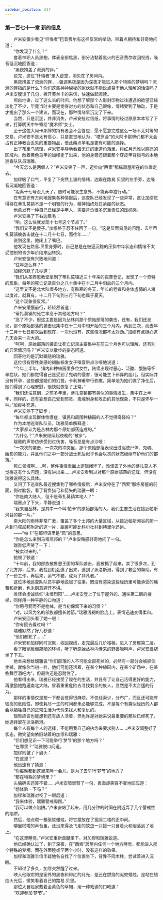 ```yaml
---
sidebar_position: 617
---
```

### 第一百七十一章 新的信息  


　　卢米安很少看见“忏悔者”巴音费尔有这样反常的举动，带着点期待和好奇地问道：  
　　“你发现了什么？”  
　　套着神职人员黑袍，体表全部焦黑，部分沾黏着黑火的巴音费尔收回视线，嗓音低沉地回答道：  
　　“黑夜掩盖了流淌的罪。”  
　　说完，这位“忏悔者”走入虚空，消失在了房间内。  
　　黑夜掩盖了流淌的罪……强调黑夜是因为深夜才能进入那个特殊的梦境吗？流淌的罪指的是什么？你们这些神神秘秘的家伙就不能说点易于他人理解的话语吗？卢米安腹诽了几句，拆开芙兰卡的来信，快速做起阅读。  
　　坦白地讲，过了这么长的时间，他想了解那个人形封印物过往遭遇的欲望已经淡化了不少，毕竟当时主要是觉得对方的状态和自己很像，情绪受到了触动，于是才提出了那么一个建议，而现在，那种情绪早沉淀了下来。  
　　当然，只是沉淀，并非消失，卢米安扯过信纸，将事情的经过原原本本写了下来，打算明天中午寄给“魔术师”女士。  
　　至于这位大阿卡那牌的持有者会不会答应，愿不愿意完成这么一场不太对等的交易，卢米安不是太有信心，只是直觉地认为，“塔罗会”的大阿卡那牌们都不太会占有正神教会丢失的重要物品，借此薅点羊毛是更有可能的选择。  
　　出了布里乌旅馆，卢米安平静地看着无灯的街道角落里，绯红月光难以照亮的区域内，敞着黄色马甲的加缪走了出来，他的身旁还跟着那个穿皮甲背猎弓的本地巡查队队员瑞雅。  
　　“今天怎么是两個人？”卢米安笑了一声，迈步向“西索”那栋房屋所在的位置走去。  
　　加缪吸了口气，平复了下突然上涌的情绪，边跟在路易.贝里的左手旁，边嗓音沉凝地回答道：  
　　“距离十七号没几天了，随时可能发生意外，不能再单独行动。”  
　　在有意识有方向地搜集各种情报后，巡查队已经发现了一些异常，这让加缪觉得待在蒂扎莫镇不是一个明智的行为，精神始终处在紧绷的状态。  
　　他愈发有一种自己已经是中年人，需要背负很多沉重责任的压抑感。  
　　卢米安挑了下右边眉毛：  
　　“哟，这么快就发现十七号这个节点了。”  
　　“我们又不是傻子。”加缪终于忍不住回了一句，“这是显而易见的问题，去年蒂扎莫镇被袭击就在十二月十七日，而往年……”  
　　说到这里，他闭上了嘴巴。  
　　他发现在路易.贝里身旁时，自己总是在被逼沉稳的压抑中年状态和情绪不太受控制的青少年阶段来回转换。  
　　卢米安饶有兴致地问道：  
　　“往年怎么样？”  
　　加缪沉默了几秒道：  
　　“我们从圣西恩教堂拿到了蒂扎莫镇近三十年来的丧葬登记，发现了一个奇特的现象，每年的死亡记录百分之八十集中在十二月中旬后的三个月内。  
　　“这里又不是北大陆很多地方，有酷寒的冬天，年长的老者和身体虚弱的人难以度过，就算有，十二月下旬到三月下旬也属于夏天。  
　　“这个现象很反常。”  
　　卢米安缓慢前行，轻轻颔首道：  
　　“蒂扎莫镇的死亡率高于其他地方吗？”  
　　“高了不少，但这主要是因为丛林内那个原始部落的袭击，还有，我们还发现，那个原始部落的袭击也集中在十二月中旬开始的三个月内，两到三次，而去年十二月十七日那次后到现在，一次也没有，这些情况都不太对劲。”加缪有点担心这几天会来一次大的。  
　　“呵呵，原始部落的袭击让死亡记录主要集中在前三个月也可以理解，还有别的异常情况吗？”卢米安以散步的姿态问道。  
　　回答他的是沉默跟随的瑞雅。  
　　这位很有野性美感的褐肤棕发女子嗓音带点沙哑地说道：  
　　“今年上半年，镇内和种植园里多位女性，陆续出现过恶心、泛酸、腹胀等怀孕症状，她们都觉得自己是受到了鬼魂的侵害，很可能生下邪异的胎儿，但实际并没有怀孕，这些都是她们的幻觉，卡利神甫举行弥撒，简单地为她们做了净化后，她们得到了心理安慰，很快就恢复了正常。”  
　　“我们还注意到，之前多年里，蒂扎莫镇都有类似的事情发生，集中在上半年，同样的，还有妄想自己受到邪灵、鬼魂附身和攻击的其他现象，不只是怀孕一种。”加缪补充道。  
　　卢米安停下了脚步：  
　　“每年都出现群体性癔症，镇民和周围种植园的人不觉得奇怪吗？”  
　　作为本地巡查队队员，瑞雅简单解释道：  
　　“大家都认为是丛林内那个原始部落造成的。”  
　　“为什么？”卢米安继续起夜晚的“散步”。  
　　瑞雅的声带仿佛受到过伤害，嗓音总是有点沙哑：  
　　“一次次的袭击，一次次的冲突里，那个原始部落表现出过驱使尸体、鬼魂、幽影的能力，并且他们之中一部分战士死后似乎也会以灵的状态继续守护他们的部落。”  
　　死亡领域啊……呵，整件事情表面上逻辑闭环了，难怪去了外地的蒂扎莫人不觉得这有什么问题，没有讲出来……卢米安看到过对那个原始部落的记载，但没有瑞雅说得这么具体。  
　　又问了下巡查队最近搜集到了哪些情报后，卢米安停在了“西索”那栋房屋的前面，侧过脑袋，看了背负猎弓和箭矢的瑞雅一眼：  
　　“你是南大陆人，但不是蒂扎莫镇本地人？”  
　　瑞雅点了下头，平静说道：  
　　“我来自丛林，是其中一个叫‘帕卡’的原始部落的人，我们主要生活在接近帕斯河谷的那一片。”  
　　南大陆的雨林非常广袤，覆盖了多个土邦的大量区域，从接近帕斯河谷的那一片到马塔尼邦附近的这一片，距离可能比科尔杜村到特里尔还远。  
　　——“帕卡”在都坦语里是“风”的意思。  
　　“你是怎么来到马塔尼邦的？”卢米安略感好奇地问了一句。  
　　瑞雅低声笑了一下：  
　　“被卖过来的。”  
　　她顿了顿道：  
　　“十年前，我的部族被鲁恩王国的军队袭击，我被抓了起来，卖了很多次，到了北方邦，后来，我找到机会逃了出来，逃到了派洛斯港，得到了教会的帮助，有了一份工作，再后来，运气不错，成为了非凡者。”  
　　这位本地巡查队队员平静地说起了往事，既没有渲染这些经历里可能承受的痛苦和折磨，也未刻意避开不讲。  
　　难怪会虔诚信仰“永恒烈阳”……卢米安登上了位于屋外的、通往第二层的楼梯，同样用一种平静的口吻道：  
　　“你用弓箭而不是枪械，是当初保留下来的习惯？”  
　　“对，以风为名的部族都擅长射箭。”瑞雅浅褐的脸庞上，表情迅速变得柔和。  
　　卢米安回头看了她一眼：  
　　“你有回去看过吗？”  
　　瑞雅默然了好几秒道：  
　　“他们都死了……”  
　　卢米安和加缪同时沉默，收回视线，走完最后几阶楼梯，进入了房屋第二层。  
　　看了眼宽敞但简陋的环境，听了听原始丛林内传来的野兽嚎叫声，卢米安盘腿坐了下去。  
　　他本来想给瑞雅说“你们部落的人不可能全部死掉的，必然有一部分会被抓住卖掉，就像你当初一样，他们可能还活着，在某个种植园内，在某个矿场中，在某些舞厅酒吧内”，但最终还是忍耐住了。  
　　他看得出来，瑞雅已经接受了现在的生活，并且有了让自己活得更好的能力，再激励她跑遍南北大陆，冒着重重危险去寻找剩余的族人，显然是不太合适的行为。  
　　那样的事情仅是想一下都会觉得很麻烦，不仅线索少，分布广，而且还可能有较高的危险性，即使耗尽一生的时间都未必能够完成，不是每个有类似经历的人都会以牺牲自己的正常生活为代价来找人和复仇的。  
　　瑞雅应该也能想到还有族人活着，但也许是对她来说最重要的那些已经死了，她选择留在派洛斯港。  
　　每个人有每个人的选择，不能用我自己的执念来要求别人……卢米安调整好了状态，微笑望向依旧站着的加缪和瑞雅：  
　　“伱们想见识一下可能举行‘梦节’的那个地方吗？”  
　　“在哪里？”瑞雅脱口问道。  
　　加缪则皱了下眉头：  
　　“在这里？”  
　　他迅速有了猜测：  
　　“你每晚都到这里来睡一会儿，是为了去举行‘梦节’的地方？  
　　“那在特殊的梦境里？”  
　　头脑确实还算不错……卢米安暗里赞了一句，表面却笑容不变地回应道：  
　　“想体验一下吗？”  
　　加缪和瑞雅对视了一眼后道：  
　　“我来体验，瑞雅警戒周围。”  
　　“我可以做点陷阱。”卢米安站了起来，用几分钟的时间在附近弄了几个警戒性的陷阱。  
　　然后，他点燃一根驱蚊蜡烛，将它摆放在了宽阔二楼的正中间。  
　　噼里啪啦的声音里，还没来得及飞走的蚊虫一只接一只冒着火和烟落到了地上。  
　　“在这里睡觉。”卢米安重新盘腿坐下，对加缪和瑞雅说道。  
　　他已经确认过了，到了深夜，在“西索”房屋内任何一个地方睡觉，都能进入那个特殊的梦境，而在外面睡或早两个小时，没有这样的效果。  
　　加缪和瑞雅半信半疑地各自找了个位置坐下，背靠不同木柱，尝试着进入沉眠。  
　　不知过了多久，加缪突然醒了过来。  
　　映入他眼帘的是窗外的黑夜和绯红的月光，是还在燃烧的驱蚊蜡烛，是站在蜡烛火光后，微笑看着自己的路易.贝里。  
　　那位大冒险家戴着金黄色的草帽，用一种戏谑的口吻道：  
　　“欢迎参加‘梦节’。”  
